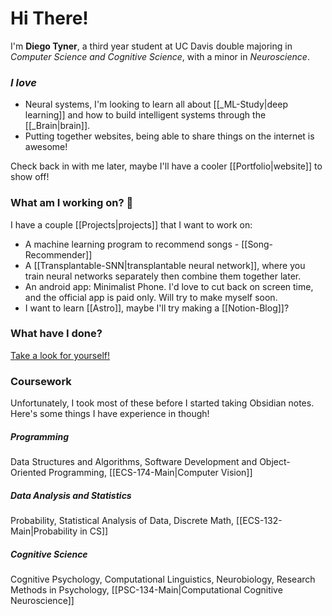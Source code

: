 
# Hi There!

I'm **Diego Tyner**, a third year student at UC Davis double majoring in *Computer Science and Cognitive Science*, with a minor in *Neuroscience*. 

### *I love* 
- Neural systems, I'm looking to learn all about [[_ML-Study|deep learning]] and how to build intelligent systems through the [[_Brain|brain]].
- Putting together websites, being able to share things on the internet is awesome! 

Check back in with me later, maybe I'll have a cooler [[Portfolio|website]] to show off!
### What am I working on? 🤔
I have a couple [[Projects|projects]] that I want to work on:  
- A machine learning program to recommend songs - [[Song-Recommender]]  
- A [[Transplantable-SNN|transplantable neural network]], where you train neural networks separately then combine them together later.  
- An android app: Minimalist Phone. I'd love to cut back on screen time, and the official app is paid only. Will try to make myself soon.
- I want to learn [[Astro]], maybe I'll try making a [[Notion-Blog]]?
### What have I done? 
[Take a look for yourself!](https://github.com/diegotyner)
### Coursework
Unfortunately, I took most of these before I started taking Obsidian notes. Here's some things I have experience in though!
##### Programming
Data Structures and Algorithms, Software Development and Object-Oriented Programming, [[ECS-174-Main|Computer Vision]]
##### Data Analysis and Statistics
Probability, Statistical Analysis of Data, Discrete Math, [[ECS-132-Main|Probability in CS]]
##### Cognitive Science
Cognitive Psychology, Computational Linguistics, Neurobiology, Research Methods in Psychology, [[PSC-134-Main|Computational Cognitive Neuroscience]]


